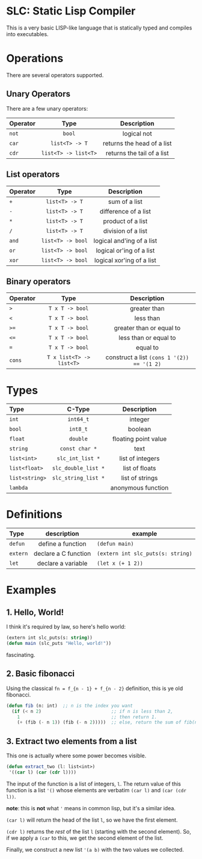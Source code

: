 # SLC: Static Lisp Compiler

This is a very basic LISP-like language that is statically
typed and compiles into executables.

# Operations

There are several operators supported.

## Unary Operators

There are a few unary operators:

| Operator | Type                 | Description                |
|:---------|:--------------------:|:--------------------------:|
| `not`    | `bool`               | logical not                |
| `car`    | `list<T> -> T`       | returns the head of a list |
| `cdr`    | `list<T> -> list<T>` | returns the tail of a list |

## List operators

| Operator | Type              | Description               |
|:---------|:-----------------:|:-------------------------:|
| `+`      | `list<T> -> T`    | sum of a list             |
| `-`      | `list<T> -> T`    | difference of a list      |
| `*`      | `list<T> -> T`    | product of a list         |
| `/`      | `list<T> -> T`    | division of a list        |
| `and`    | `list<T> -> bool` | logical and'ing of a list |
| `or`     | `list<T> -> bool` | logical or'ing of a list  |
| `xor`    | `list<T> -> bool` | logical xor'ing of a list |

## Binary operators

| Operator | Type                     | Description                                |
|:---------|:------------------------:|:------------------------------------------:|
| `>`      | `T x T -> bool`          | greater than                               |
| `<`      | `T x T -> bool`          | less than                                  |
| `>=`     | `T x T -> bool`          | greater than or equal to                   |
| `<=`     | `T x T -> bool`          | less than or equal to                      |
| `=`      | `T x T -> bool`          | equal to                                   |
| `cons`   | `T x list<T> -> list<T>` | construct a list `(cons 1 '(2)) == '(1 2)` |

# Types

| Type           | C-Type              | Description          |
|:---------------|:-------------------:|:--------------------:|
| `int`          | `int64_t`           | integer              |
| `bool`         | `int8_t`            | boolean              |
| `float`        | `double`            | floating point value |
| `string`       | `const char *`      | text                 |
| `list<int>`    | `slc_int_list *`    | list of integers     |
| `list<float>`  | `slc_double_list *` | list of floats       |
| `list<string>` | `slc_string_list *` | list of strings      |
| `lambda`       |                     | anonymous function   |

# Definitions

| Type           | description          | example                           |
|:---------------|:--------------------:|-----------------------------------|
| `defun`        | define a function    | `(defun main)`                    |
| `extern`       | declare a C function | `(extern int slc_puts(s: string)` |
| `let`          | declare a variable   | `(let x (+ 1 2))`                 |

# Examples

## 1. Hello, World!

I think it's required by law, so here's hello world:

```lisp
(extern int slc_puts(s: string))
(defun main (slc_puts "Hello, world!"))
```

fascinating.

## 2. Basic fibonacci

Using the classical `fn = f_{n - 1} + f_{n - 2}` definition, this is ye old
fibonacci.

```lisp
(defun fib (n: int)  ;; n is the index you want
  (if (< n 2)                          ;; if n is less than 2,
    1                                  ;; then return 1.
    (+ (fib (- n 1)) (fib (- n 2)))))  ;; else, return the sum of fib(n - 1) and fib(n - 2).
```

## 3. Extract two elements from a list

This one is actually where some power becomes visible.

```lisp
(defun extract_two (l: list<int>)
 '((car l) (car (cdr l))))
```

The input of the function is a list of integers, `l`. The return value of this function
is a list `'()` whose elements are verbatim `(car l)` and `(car (cdr l))`.

**note**: this is **not** what `'` means in common lisp, but it's a similar idea.

`(car l)` will return the head of the list `l`, so we have the first element.

`(cdr l)` returns the _rest_ of the list `l` (starting with the second element).
So, if we apply a `(car` to this, we get the second element of the list.

Finally, we construct a new list `'(a b)` with the two values we collected.
